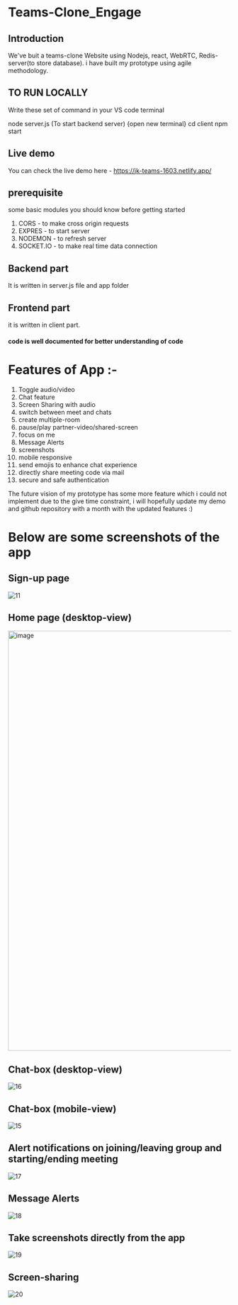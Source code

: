 # Teams-Clone_Engage

## Introduction

We've buit a teams-clone Website using Nodejs, react, WebRTC, Redis-server(to store database).
i have built my prototype using agile methodology.

## TO RUN LOCALLY
Write these set of command in your VS code terminal

node server.js (To start backend server)
{open new terminal}
cd client
npm start

## Live demo
You can check the live demo here - https://jk-teams-1603.netlify.app/

## prerequisite
some basic modules you should know before getting started

1. CORS - to make cross origin requests
2. EXPRES - to start server
3. NODEMON - to refresh server
4. SOCKET.IO - to make real time data connection

## Backend part

It is written in server.js file and app folder

## Frontend part

it is written in client part.

#### code is well documented for better understanding of code

# Features of App :-
1. Toggle audio/video
2. Chat feature
3. Screen Sharing with audio
4. switch between meet and chats
5. create multiple-room
6. pause/play partner-video/shared-screen
7. focus on me
8. Message Alerts
9. screenshots
10. mobile responsive
11. send emojis to enhance chat experience
12. directly share meeting code via mail
13. secure and safe authentication

The future vision of my prototype has some more feature which i could not implement due to the give time constraint,
i will hopefully update my demo and github repository with a month with the updated features :)

# Below are some screenshots of the app
## Sign-up page
![11](https://user-images.githubusercontent.com/68242845/125506626-17e3d278-a0ce-420a-80a9-930fe2b7ecf1.PNG)



## Home page (desktop-view)
<img width="948" alt="image" src="https://github.com/bhoomikadhaka/Teams-Clone/assets/94540407/7b794131-5189-497e-bfba-a73d9f448975">


## Chat-box (desktop-view)
![16](https://user-images.githubusercontent.com/68242845/125506674-81be36a6-dcb3-4241-99b0-41b75b2028e2.PNG)


## Chat-box (mobile-view)
![15](https://user-images.githubusercontent.com/68242845/125506667-ceb5438d-5812-4220-a885-11b6bcf5e3f9.PNG)

## Alert notifications on joining/leaving group and starting/ending meeting
![17](https://user-images.githubusercontent.com/68242845/125506680-d365c4b5-d64f-4a94-8d3f-2dfcb25c6d88.PNG)

## Message Alerts
![18](https://user-images.githubusercontent.com/68242845/125506690-2f5abde9-651c-4aa3-91c5-627648f36df4.PNG)

## Take screenshots directly from the app
![19](https://user-images.githubusercontent.com/68242845/125507009-bfea5e64-a79d-4efb-9a3f-79e2e26ce5b1.PNG)

## Screen-sharing
![20](https://user-images.githubusercontent.com/68242845/125506724-1cd9bdc5-4bf1-4425-bf29-7cc23c067381.PNG)






